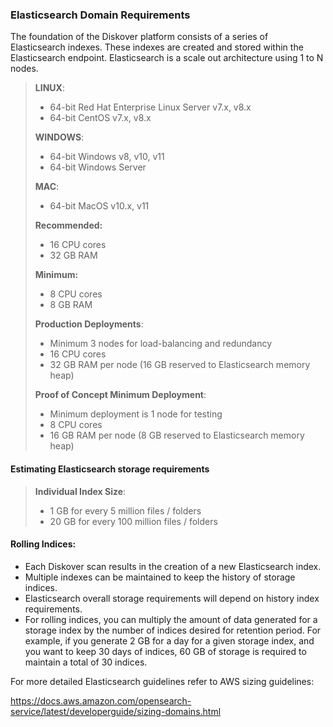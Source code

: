 ### Elasticsearch Domain Requirements

The foundation of the Diskover platform consists of a series of Elasticsearch  indexes. These indexes are created and stored within the Elasticsearch endpoint. Elasticsearch is a scale out architecture using 1 to N nodes.

>**LINUX**:
>- 64-bit Red Hat Enterprise Linux Server v7.x, v8.x
>- 64-bit CentOS v7.x, v8.x
>
>**WINDOWS**:
>- 64-bit Windows v8, v10, v11
>- 64-bit Windows Server
>
>**MAC**:
>- 64-bit MacOS v10.x, v11
>
>**Recommended:**
>- 16 CPU cores
>- 32 GB RAM
>
>**Minimum:**
>- 8 CPU cores
>- 8 GB RAM
>
>**Production Deployments**:
>- Minimum 3 nodes for load-balancing and redundancy
>- 16 CPU cores
>- 32 GB RAM per node (16 GB reserved to Elasticsearch memory heap)
>
>**Proof of Concept Minimum Deployment**:
>- Minimum deployment is 1 node for testing
>- 8 CPU cores
>- 16 GB RAM per node (8 GB reserved to Elasticsearch memory heap)

#### Estimating Elasticsearch storage requirements

>**Individual Index Size**:
>- 1 GB for every 5 million files / folders
>- 20 GB for every 100 million files / folders

#### Rolling Indices:
- Each Diskover scan results in the creation of a new Elasticsearch index.
- Multiple indexes can be maintained to keep the history of storage indices.
- Elasticsearch overall storage requirements will depend on history index requirements.
- For rolling indices, you can multiply the amount of data generated for a storage index by the number of indices desired for retention period. For example, if you generate 2 GB for a day for a given storage index, and you want to keep 30 days of indices, 60 GB of storage is required to maintain a total of 30 indices.

For more detailed Elasticsearch guidelines refer to AWS sizing guidelines:

<a href=“https://docs.aws.amazon.com/opensearch-service/latest/developerguide/sizing-domains.html”>https://docs.aws.amazon.com/opensearch-service/latest/developerguide/sizing-domains.html</a>
